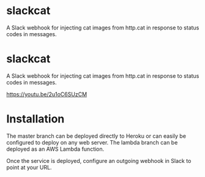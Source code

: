 # slackcat
A Slack webhook for injecting cat images from http.cat in response to status codes in messages.

# slackcat
A Slack webhook for injecting cat images from http.cat in response to status codes in messages.

https://youtu.be/2u1oC6SUzCM

# Installation
The master branch can be deployed directly to Heroku or can easily be configured to deploy on any web server. The lambda branch can be deployed as an AWS Lambda function.

Once the service is deployed, configure an outgoing webhook in Slack to point at your URL.
